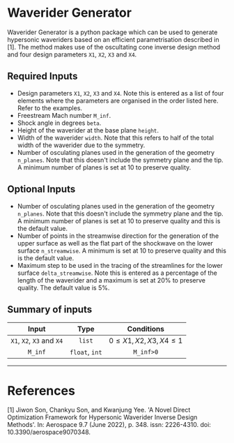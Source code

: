 # Waverider Generator

Waverider Generator is a python package which can be used to generate hypersonic waveriders based on an efficient parametrisation described in [1].
The method makes use of the oscultating cone inverse design method and four design parameters `X1`, `X2`, `X3` and `X4`.
## Required Inputs
- Design parameters `X1`, `X2`, `X3` and `X4`. Note this is entered as a list of four elements where the parameters are organised in the order listed here. Refer to the examples.
- Freestream Mach number `M_inf`.
- Shock angle in degrees `beta`.
- Height of the waverider at the base plane `height`.
- Width of the waverider `width`. Note that this refers to half of the total width of the waverider due to the symmetry.
- Number of osculating planes used in the generation of the geometry `n_planes`. Note that this doesn't include the symmetry plane and the tip. A minimum number of planes is set at 10 to preserve quality.
## Optional Inputs
- Number of osculating planes used in the generation of the geometry `n_planes`. Note that this doesn't include the symmetry plane and the tip. A minimum number of planes is set at 10 to preserve quality and this is the default value.
- Number of points in the streamwise direction for the generation of the upper surface as well as the flat part of the shockwave on the lower surface `n_streamwise`. A minimum is set at 10 to preserve quality and this is the default value.
- Maximum step to be used in the tracing of the streamlines for the lower surface `delta_streamwise`. Note this is entered as a percentage of the length of the waverider and a maximum is set at 20% to preserve quality. The default value is 5%.

## Summary of inputs
|Input|Type|Conditions|
|:-------------:|:--------------:|:--------------:|
|`X1`, `X2`, `X3` and `X4`|`list`|$0\leq X1,X2,X3,X4 \leq 1$|
|`M_inf`|`float`, `int`|`M_inf>0`|


-----------
# References

[1] Jiwon Son, Chankyu Son, and Kwanjung Yee. 
'A Novel Direct Optimization Framework for Hypersonic Waverider Inverse Design Methods'.
In: Aerospace 9.7 (June 2022), p. 348. issn: 2226-4310. doi: 10.3390/aerospace9070348.

